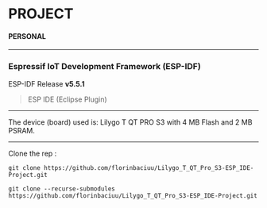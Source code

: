 # PROJECT
#### PERSONAL

---

### Espressif IoT Development Framework **(ESP-IDF)**
ESP-IDF Release **v5.5.1**

> ESP IDE (Eclipse Plugin)

---

The device (board) used is:
Lilygo T QT PRO S3 with 4 MB Flash and 2 MB PSRAM.

---

Clone the rep :

```
git clone https://github.com/florinbaciuu/Lilygo_T_QT_Pro_S3-ESP_IDE-Project.git
```
```
git clone --recurse-submodules https://github.com/florinbaciuu/Lilygo_T_QT_Pro_S3-ESP_IDE-Project.git
```

